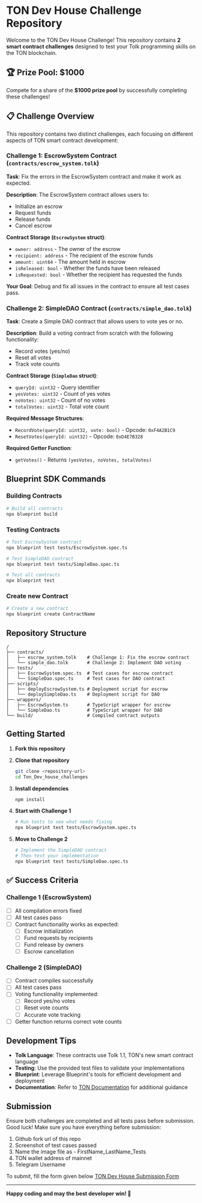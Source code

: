 # TON Dev House Challenge Repository

Welcome to the TON Dev House Challenge! This repository contains **2 smart contract challenges** designed to test your Tolk programming skills on the TON blockchain.

## 🏆 Prize Pool: $1000

Compete for a share of the **$1000 prize pool** by successfully completing these challenges!

## 📋 Challenge Overview

This repository contains two distinct challenges, each focusing on different aspects of TON smart contract development:

### Challenge 1: EscrowSystem Contract (`contracts/escrow_system.tolk`)

**Task**: Fix the errors in the EscrowSystem contract and make it work as expected.

**Description**: 
The EscrowSystem contract allows users to:
- Initialize an escrow
- Request funds 
- Release funds
- Cancel escrow

**Contract Storage (`EscrowSystem` struct)**:
- `owner: address` - The owner of the escrow
- `recipient: address` - The recipient of the escrow funds
- `amount: uint64` - The amount held in escrow
- `isReleased: bool` - Whether the funds have been released
- `isRequested: bool` - Whether the recipient has requested the funds

**Your Goal**: Debug and fix all issues in the contract to ensure all test cases pass.

### Challenge 2: SimpleDAO Contract (`contracts/simple_dao.tolk`)

**Task**: Create a Simple DAO contract that allows users to vote yes or no.

**Description**:
Build a voting contract from scratch with the following functionality:
- Record votes (yes/no)
- Reset all votes
- Track vote counts

**Contract Storage (`SimpleDao` struct)**:
- `queryId: uint32` - Query identifier
- `yesVotes: uint32` - Count of yes votes
- `noVotes: uint32` - Count of no votes  
- `totalVotes: uint32` - Total vote count

**Required Message Structures**:
- `RecordVote(queryId: uint32, vote: bool)` - Opcode: `0xF4A2B1C9`
- `ResetVotes(queryId: uint32)` - Opcode: `0xD4E7B328`

**Required Getter Function**:
- `getVotes()` - Returns `(yesVotes, noVotes, totalVotes)`

##  Blueprint SDK Commands

### Building Contracts
```bash
# Build all contracts
npx blueprint build

```

### Testing Contracts
```bash
# Test EscrowSystem contract
npx blueprint test tests/EscrowSystem.spec.ts

# Test SimpleDAO contract  
npx blueprint test tests/SimpleDao.spec.ts

# Test all contracts
npx blueprint test
```

### Create new Contract
```bash
# Create a new contract
npx blueprint create ContractName

```

##  Repository Structure

```
/
├── contracts/
│   ├── escrow_system.tolk    # Challenge 1: Fix the escrow contract
│   └── simple_dao.tolk       # Challenge 2: Implement DAO voting
├── tests/
│   ├── EscrowSystem.spec.ts  # Test cases for escrow contract
│   └── SimpleDao.spec.ts     # Test cases for DAO contract
├── scripts/
│   ├── deployEscrowSystem.ts # Deployment script for escrow
│   └── deploySimpleDao.ts    # Deployment script for DAO
├── wrappers/
│   ├── EscrowSystem.ts       # TypeScript wrapper for escrow
│   └── SimpleDao.ts          # TypeScript wrapper for DAO
└── build/                    # Compiled contract outputs
```

## Getting Started

1. **Fork this repository**
   
2. **Clone that repository**
   ```bash
   git clone <repository-url>
   cd Ton_Dev_house_challenges
   ```

3. **Install dependencies**
   ```bash
   npm install
   ```

4. **Start with Challenge 1**
   ```bash
   # Run tests to see what needs fixing
   npx blueprint test tests/EscrowSystem.spec.ts
   ```

5. **Move to Challenge 2**
   ```bash
   # Implement the SimpleDAO contract
   # Then test your implementation
   npx blueprint test tests/SimpleDao.spec.ts
   ```

## ✅ Success Criteria

### Challenge 1 (EscrowSystem)
- [ ] All compilation errors fixed
- [ ] All test cases pass
- [ ] Contract functionality works as expected:
  - [ ] Escrow initialization
  - [ ] Fund requests by recipients
  - [ ] Fund release by owners
  - [ ] Escrow cancellation

### Challenge 2 (SimpleDAO)
- [ ] Contract compiles successfully
- [ ] All test cases pass
- [ ] Voting functionality implemented:
  - [ ] Record yes/no votes
  - [ ] Reset vote counts
  - [ ] Accurate vote tracking
- [ ] Getter function returns correct vote counts

## Development Tips

- **Tolk Language**: These contracts use Tolk 1.1, TON's new smart contract language
- **Testing**: Use the provided test files to validate your implementations
- **Blueprint**: Leverage Blueprint's tools for efficient development and deployment
- **Documentation**: Refer to [TON Documentation](https://docs.ton.org/) for additional guidance

## Submission

Ensure both challenges are completed and all tests pass before submission. Good luck!
Make sure you have everything before submission:
1. Github fork url of this repo
2. Screenshot of test cases passed 
3. Name the image file as - FirstName_LastName_Tests
4. TON wallet address of mainnet
5. Telegram Username
   
To submit, fill the form given below
[TON Dev House Submission Form](https://forms.gle/67Pswe6V5FmSWjYE9)

---

**Happy coding and may the best developer win! 🚀**